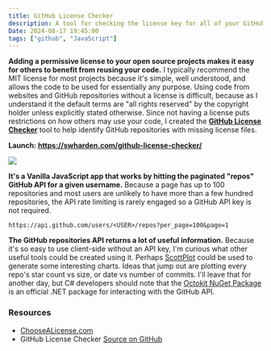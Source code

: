 ```yaml
---
title: GitHub License Checker
description: A tool for checking the license key for all of your GitHub repositories
Date: 2024-08-17 19:45:00
tags: ["github", "JavaScript"]
---
```


**Adding a permissive license to your open source projects makes it easy for others to benefit from reusing your code.** I typically recommend the MIT license for most projects because it's simple, well understood, and allows the code to be used for essentially any purpose. Using code from websites and GitHub repositories without a license is difficult, because as I understand it the default terms are "all rights reserved" by the copyright holder unless explicitly stated otherwise. Since not having a license puts restrictions on how others may use your code, I created the [**GitHub License Checker**](https://swharden.com/github-license-checker/) tool to help identify GitHub repositories with missing license files.

**Launch: https://swharden.com/github-license-checker/**

[![](https://swharden.com/static/2024/08/29/checker.png)](https://swharden.com/github-license-checker/)

**It's a Vanilla JavaScript app that works by hitting the paginated "repos" GitHub API for a given username.** Because a page has up to 100 repositories and most users are unlikely to have more than a few hundred repositories, the API rate limiting is rarely engaged so a GitHub API key is not required.

```
https://api.github.com/users/<USER>/repos?per_page=100&page=1
```

**The GitHub repositories API returns a lot of useful information.** Because it's so easy to use client-side without an API key, I'm curious what other useful tools could be created using it. Perhaps <a href='https://scottplot.net'>ScottPlot</a> could be used to generate some interesting charts. Ideas that jump out are plotting every repo's star count vs size, or date vs number of commits. I'll leave that for another day, but C# developers should note that the [Octokit NuGet Package](https://www.nuget.org/packages/Octokit) is an official .NET package for interacting with the GitHub API.

### Resources
* [ChooseALicense.com](https://choosealicense.com/)
* GitHub License Checker [Source on GitHub](https://github.com/swharden/GitHub-License-Checker)